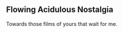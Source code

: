 Flowing Acidulous Nostalgia
---------------------------
Towards those films of yours that wait for me.  
